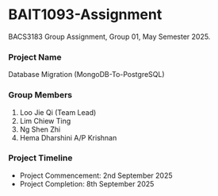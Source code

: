 # BAIT1093-Assignment

BACS3183 Group Assignment, Group 01, May Semester 2025.

### Project Name

Database Migration (MongoDB-To-PostgreSQL)

### Group Members

1. Loo Jie Qi (Team Lead)
2. Lim Chiew Ting
3. Ng Shen Zhi
4. Hema Dharshini A/P Krishnan

### Project Timeline

- Project Commencement: 2nd September 2025
- Project Completion: 8th September 2025

